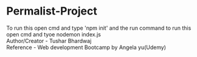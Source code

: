 # Permalist-Project
To run this open cmd and type 'npm init' and the run command to run this open cmd and tyoe nodemon index.js
<br/>
Author/Creator - Tushar Bhardwaj
<br/>
Reference - Web development Bootcamp by Angela yu(Udemy)
